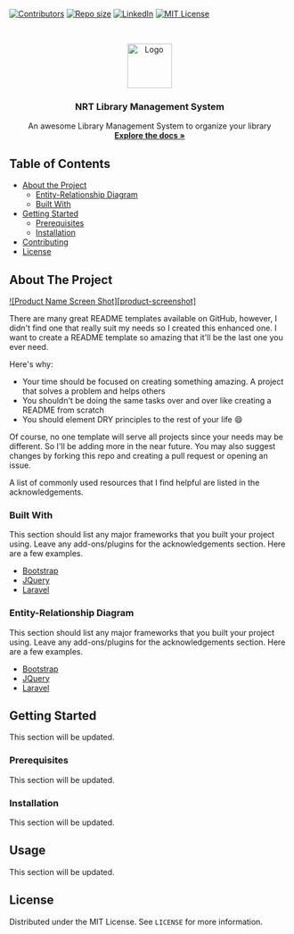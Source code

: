 [![Contributors][contributors-shield]][contributors-url]
[![Repo size][repo-size-shield]][repo-url]
[![LinkedIn][linkedin-shield]][linkedin-url]
[![MIT License][license-shield]][license-url]

<!-- PROJECT LOGO -->
<br />
<p align="center">
    <img src="https://user-images.githubusercontent.com/47090675/97443481-1f5f3f00-193c-11eb-905f-ac9b0ff06dcb.png" alt="Logo" width="80" height="80">
  <h3 align="center">NRT Library Management System</h3>

  <p align="center">
    An awesome Library Management System to organize your library
    <br />
    <a href="https://github.com/othneildrew/Best-README-Template"><strong>Explore the docs »</strong></a>
    <br />
  </p>
</p>

<!-- TABLE OF CONTENTS -->

## Table of Contents

- [About the Project](#about-the-project)
  - [Entity-Relationship Diagram](#erd)
  - [Built With](#built-with)
- [Getting Started](#getting-started)
  - [Prerequisites](#prerequisites)
  - [Installation](#installation)
- [Contributing](#contributing)
- [License](#license)

<!-- ABOUT THE PROJECT -->

## About The Project

[![Product Name Screen Shot][product-screenshot]](https://example.com)

There are many great README templates available on GitHub, however, I didn't find one that really suit my needs so I created this enhanced one. I want to create a README template so amazing that it'll be the last one you ever need.

Here's why:

- Your time should be focused on creating something amazing. A project that solves a problem and helps others
- You shouldn't be doing the same tasks over and over like creating a README from scratch
- You should element DRY principles to the rest of your life :smile:

Of course, no one template will serve all projects since your needs may be different. So I'll be adding more in the near future. You may also suggest changes by forking this repo and creating a pull request or opening an issue.

A list of commonly used resources that I find helpful are listed in the acknowledgements.

### Built With

This section should list any major frameworks that you built your project using. Leave any add-ons/plugins for the acknowledgements section. Here are a few examples.

- [Bootstrap](https://getbootstrap.com)
- [JQuery](https://jquery.com)
- [Laravel](https://laravel.com)

### Entity-Relationship Diagram

This section should list any major frameworks that you built your project using. Leave any add-ons/plugins for the acknowledgements section. Here are a few examples.

- [Bootstrap](https://getbootstrap.com)
- [JQuery](https://jquery.com)
- [Laravel](https://laravel.com)

<!-- GETTING STARTED -->

## Getting Started

This section will be updated.

### Prerequisites

This section will be updated.

### Installation

This section will be updated.

<!-- USAGE EXAMPLES -->

## Usage

This section will be updated.


<!-- LICENSE -->

## License

Distributed under the MIT License. See `LICENSE` for more information.

[repo-url]: https://github.com/rtanyildizi/Library-Management-System/
[contributors-shield]: https://img.shields.io/github/contributors/rtanyildizi/Library-Management-System
[contributors-url]: https://github.com/othneildrew/Best-README-Template/graphs/contributors
[repo-size-shield]: https://img.shields.io/github/repo-size/rtanyildizi/Library-Management-System
[license-shield]: https://img.shields.io/github/license/rtanyildizi/Library-Management-System
[license-url]: https://github.com/rtanyildizi/Library-Management-System/blob/master/LICENSE.txt
[linkedin-shield]: https://img.shields.io/badge/-LinkedIn-grey
[linkedin-url]: https://linkedin.com/in/nurettin-resul-a3a0141a7
